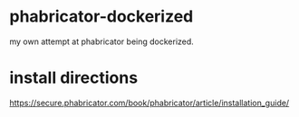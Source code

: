 # phabricator-dockerized
my own attempt at phabricator being dockerized. 


# install directions

https://secure.phabricator.com/book/phabricator/article/installation_guide/
